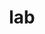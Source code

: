 ---
category: 3-letters
denotation: null
name: lab
reference_link: https://www.etymonline.com/word/lab
root_language: null
root_name: null
title: lab
type: free
word_sums:
- respelling: lab
  sum: 'Lab + '
---
